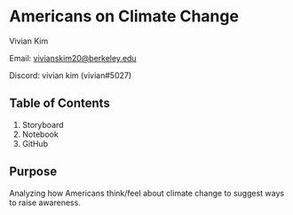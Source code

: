 # Americans on Climate Change

Vivian Kim 

Email: vivianskim20@berkeley.edu

Discord: vivian kim (vivian#5027)

## Table of Contents
1. Storyboard
2. Notebook
3. GitHub

## Purpose
Analyzing how Americans think/feel about climate change to suggest ways to raise awareness.
